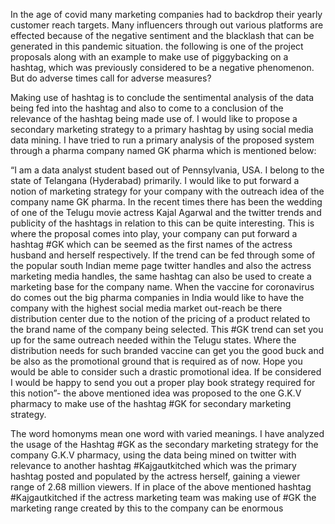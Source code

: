 In the age of covid many marketing companies had to backdrop their yearly customer reach targets. Many influencers through out various platforms are effected because of the negative sentiment and the blacklash that can be generated in this pandemic situation. the following is one of the project proposals along with an example to make use of piggybacking on a hashtag, which was previously considered to be a negative phenomenon. But do adverse times call for adverse measures?

Making use of hashtag is to conclude the sentimental analysis of the data being fed into the hashtag and also to come to a conclusion of the relevance of the hashtag being made use of. I would like to propose a secondary marketing strategy to a primary hashtag by using social media data mining. I have tried to run a primary analysis of the proposed system through a pharma company named GK pharma which is mentioned below:


“I am a data analyst student based out of Pennsylvania, USA. I belong to the state of Telangana (Hyderabad) primarily. I would like to put forward a notion of marketing strategy for your company with the outreach idea of the company name GK pharma. In the recent times there has been the wedding of one of the Telugu movie actress Kajal Agarwal and the twitter trends and publicity of the hashtags in relation to this can be quite interesting. This is where the proposal comes into play, your company can put forward a hashtag #GK which can be seemed as the first names of the actress husband and herself respectively. If the trend can be fed through some of the popular south Indian meme page twitter handles and also the actress marketing media handles, the same hashtag can also be used to create a marketing base for the company name. When the vaccine for coronavirus do comes out the big pharma companies in India would like to have the company with the highest social media market out-reach be there distribution center due to the notion of the pricing of a product related to the brand name of the company being selected. This #GK trend can set you up for the same outreach needed within the Telugu states. Where the distribution needs for such branded vaccine can get you the good buck and be also as the promotional ground that is required as of now. Hope you would be able to consider such a drastic promotional idea. If be considered I would be happy to send you out a proper play book strategy required for this notion”- the above mentioned idea was proposed to the one G.K.V pharmacy to make use of the hashtag #GK for secondary marketing strategy.


The word homonyms mean one word with varied meanings. I have analyzed the usage of the Hashtag #GK as the secondary marketing strategy for the company G.K.V pharmacy, using the data being mined on twitter with relevance to another hashtag #Kajgautkitched which was the primary hashtag posted and populated by the actress herself, gaining a viewer range of 2.68 million viewers. If in place of the above mentioned hashtag #Kajgautkitched if the actress marketing team was making use of #GK the marketing range created by this to the company can be enormous

